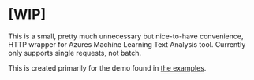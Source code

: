 # [WIP]

This is a small, pretty much unnecessary but nice-to-have convenience, HTTP wrapper for Azures Machine Learning Text Analysis tool. Currently only supports single requests, not batch.

This is created primarily for the demo found in [the examples](./examples/sentiment-textarea).
